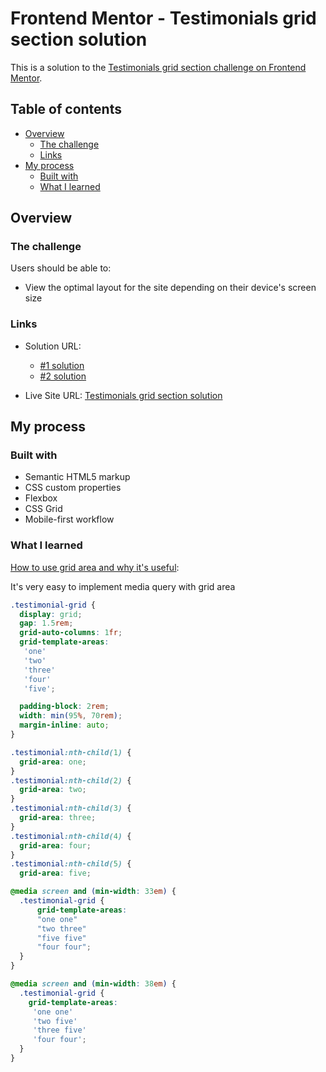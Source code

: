 # Frontend Mentor - Testimonials grid section solution

This is a solution to the [Testimonials grid section challenge on Frontend Mentor](https://www.frontendmentor.io/challenges/testimonials-grid-section-Nnw6J7Un7). 

## Table of contents

- [Overview](#overview)
  - [The challenge](#the-challenge)
  - [Links](#links)
- [My process](#my-process)
  - [Built with](#built-with)
  - [What I learned](#what-i-learned)

## Overview

### The challenge

Users should be able to:

- View the optimal layout for the site depending on their device's screen size

### Links

- Solution URL: 
  - [#1 solution](https://github.com/erinchocolate/frontend-mentor-challenge/tree/master/10%20testimonials-grid-section/%231)
  - [#2 solution](https://github.com/erinchocolate/frontend-mentor-challenge/tree/master/10%20testimonials-grid-section/%232)

- Live Site URL: [Testimonials grid section solution](https://erinchocolate10.netlify.app/)

## My process

### Built with

- Semantic HTML5 markup
- CSS custom properties
- Flexbox
- CSS Grid
- Mobile-first workflow

### What I learned

[How to use grid area and why it's useful](https://www.youtube.com/watch?v=duH4DLq5yoo&t=1070s):

It's very easy to implement media query with grid area

```css
.testimonial-grid {
  display: grid;
  gap: 1.5rem;
  grid-auto-columns: 1fr;
  grid-template-areas:
   'one'
   'two'
   'three'
   'four'
   'five';

  padding-block: 2rem;
  width: min(95%, 70rem);
  margin-inline: auto;
}

.testimonial:nth-child(1) {
  grid-area: one;
}
.testimonial:nth-child(2) {
  grid-area: two;
}
.testimonial:nth-child(3) {
  grid-area: three;
}
.testimonial:nth-child(4) {
  grid-area: four;
}
.testimonial:nth-child(5) {
  grid-area: five;
```
```css
@media screen and (min-width: 33em) {
  .testimonial-grid {
      grid-template-areas:
      "one one"
      "two three"
      "five five"
      "four four";
  }
}

@media screen and (min-width: 38em) {
  .testimonial-grid {
    grid-template-areas:
     'one one'
     'two five'
     'three five'
     'four four';
  }
}
```
